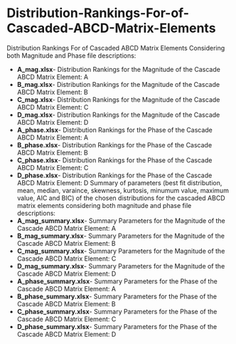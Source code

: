 # Distribution-Rankings-For-of-Cascaded-ABCD-Matrix-Elements
Distribution Rankings For of Cascaded ABCD Matrix Elements Considering both Magnitude and Phase file descriptions: 
* **A_mag.xlsx**- Distribution Rankings for the Magnitude of the Cascade ABCD Matrix Element: A
* **B_mag.xlsx**- Distribution Rankings for the Magnitude of the Cascade ABCD Matrix Element: B
* **C_mag.xlsx**- Distribution Rankings for the Magnitude of the Cascade ABCD Matrix Element: C
* **D_mag.xlsx**- Distribution Rankings for the Magnitude of the Cascade ABCD Matrix Element: D
* **A_phase.xlsx**- Distribution Rankings for the Phase of the Cascade ABCD Matrix Element: A
* **B_phase.xlsx**- Distribution Rankings for the Phase of the Cascade ABCD Matrix Element: B
* **C_phase.xlsx**- Distribution Rankings for the Phase of the Cascade ABCD Matrix Element: C
* **D_phase.xlsx**- Distribution Rankings for the Phase of the Cascade ABCD Matrix Element: D
Summary of parameters (best fit distribution, mean, median, varaince, skewness, kurtosis, minumum value, maximum value, AIC and BIC) of the chosen distributions for the cascaded ABCD matrix elements considering both magnitude and phase file descriptions:
* **A_mag_summary.xlsx**- Summary Parameters for the Magnitude of the Cascade ABCD Matrix Element: A
* **B_mag_summary.xlsx**- Summary Parameters for the Magnitude of the Cascade ABCD Matrix Element: B
* **C_mag_summary.xlsx**- Summary Parameters for the Magnitude of the Cascade ABCD Matrix Element: C
* **D_mag_summary.xlsx**- Summary Parameters for the Magnitude of the Cascade ABCD Matrix Element: D
* **A_phase_summary.xlsx**- Summary Parameters for the Phase of the Cascade ABCD Matrix Element: A
* **B_phase_summary.xlsx**- Summary Parameters for the Phase of the Cascade ABCD Matrix Element: B
* **C_phase_summary.xlsx**- Summary Parameters for the Phase of the Cascade ABCD Matrix Element: C
* **D_phase_summary.xlsx**- Summary Parameters for the Phase of the Cascade ABCD Matrix Element: D
